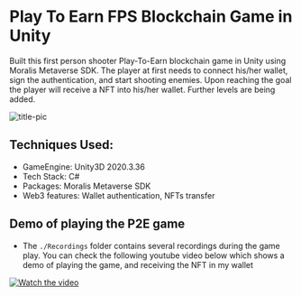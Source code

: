 # Play To Earn FPS Blockchain Game in Unity 

Built this first person shooter Play-To-Earn blockchain game in Unity using Moralis Metaverse SDK. The player at first needs to connect his/her wallet, sign the authentication, and start shooting enemies. Upon reaching the goal the player will receive a NFT into his/her wallet. Further levels are being added.

![title-pic](https://github.com/saha0073/Play-To-Earn-FPS-Blockchain-Game-in-Unity/blob/main/collect_nft_screenshot.png)

## Techniques Used:
* GameEngine: Unity3D 2020.3.36
* Tech Stack: C#
* Packages: Moralis Metaverse SDK   
* Web3 features: Wallet authentication, NFTs transfer

## Demo of playing the P2E game
* The `./Recordings` folder contains several recordings during the game play. You can check the following youtube video below which shows a demo of playing the game, and receiving the NFT in my wallet

[![Watch the video](https://yt-embed.live/embed?v=HaWVC9ZHIwY)](https://www.youtube.com/watch?v=HaWVC9ZHIwY "Watch the video")
